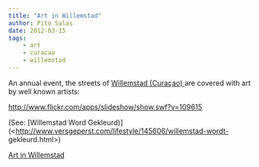 ```yaml
---
title: "Art in Willemstad"
author: Pito Salas
date: 2012-03-15
tags:
    - art
    - curacao
    - willemstad
---
```




An annual event, the streets of [Willemstad (Curaçao)
](<http://www.curacao.com/The-Curacao-Difference/Our-Historic-Capital>)are
covered with art by well known artists:

<http://www.flickr.com/apps/slideshow/show.swf?v=109615>

(See: [Willemstad Word
Gekleurd)](<http://www.versgeperst.com/lifestyle/145606/willemstad-wordt-
gekleurd.html>)


[Art in Willemstad](None)
